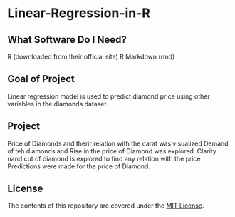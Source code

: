 # Linear-Regression-in-R

## What Software Do I Need?

R (downloaded from their official site)
R Markdown (rmd)

## Goal of Project

Linear regression model is used to predict diamond price using other variables in the diamonds dataset. 

## Project

Price of Diamonds and therir relation with the carat was visualized
Demand of teh diamonds and Rise in the price of Diamond was explored.
Clarity nand cut of diamond is explored to find any relation with the price
Predictions were made for the price of Diamond.

## License

The contents of this repository are covered under the [MIT License](LICENSE).
